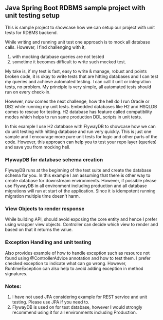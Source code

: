 ## Java Spring Boot RDBMS sample project with unit testing setup

This is sample project to showcase how we can setup our project with unit tests for RDBMS backend.

While writing and running unit test one approach is to mock all database calls. However, I find challenging with it,

1. with mocking database queries are not tested
2. sometime it becomes difficult to write such mocked test.

My take is, if my test is fast, easy to write & manage, robust and points broken code, it is okay to write tests that are hitting databases and I can test my queries and achieve automated testing. I can call it unit or integration tests, no problem. My principle is very simple, all automated tests should run on every check-in.

However, now comes the next challenge, how the hell do I run Oracle or DB2 while running my unit tests. Embedded databases like H2 and HSQLDB comes to rescue for testing. H2 database has feature called compatibility modes which helps to run same production DDL scripts in unit tests.

In this example I use H2 database with FlywayDB to showcase how we can do unit testing with hitting database and run very quickly. This is just one sample and I encourage more pure unit tests for logic and other parts of the code. However, this approach can help you to test your repo layer (queries) and save you from mocking hell.

### FlywayDB for database schema creation

FlywayDB runs at the beginning of the test suite and create the database schema for you. In this example I am assuming that there is other way to create database for downstream environments. However, if possible please use FlywayDB in all environment including production and all database migrations will run at start of the application. Since it is idempotent running migration multiple time doesn't harm.

### View Objects to render response

While building API, should avoid exposing the core entity and hence I prefer using wrapper view objects. Controller can decide which view to render and based on that it returns the value.

### Exception Handling and unit testing

Also provides example of how to handle exception such as resource not found using @ControllerAdvice annotation and how to test them. I prefer checked exception to indicate what can go wrong. However, RuntimeException can also help to avoid adding exception in method signatures.


### Notes:

1. I have not used JPA considering example for REST service and unit testing. Please use JPA if you need to.
2. FlywayDB is used on for test database, however I would strongly recommend using it for all environments including Production.






